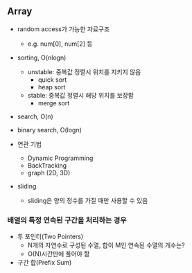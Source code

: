 ## Array
- random access가 가능한 자료구조
  - e.g. num[0], num[2] 등
- sorting, O(nlogn)
  - unstable: 중복값 정렬시 위치를 지키지 않음
    - quick sort
    - heap sort
  - stable: 중복값 정렬시 해당 위치를 보장함
    - merge sort
- search, O(n)
- binary search, O(logn)
- 연관 기법
    - Dynamic Programming
    - BackTracking
    - graph (2D, 3D)
  
- sliding
  - sliding은 양의 정수를 가질 때만 사용할 수 있음
  

### 배열의 특정 연속된 구간을 처리하는 경우
- 투 포인터(Two Pointers)
  - N개의 자연수로 구성된 수열, 합이 M인 연속된 수열의 개수는?
  - O(N)시간만에 풀어야 함 
- 구간 합(Prefix Sum)